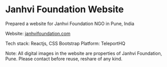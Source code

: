 # Janhvi Foundation Website
Prepared a website for Janhvi Foundation NGO in Pune, India

Website: [janhvifoundation.com](https://www.janhvifoundation.com/)

Tech stack: Reactjs, CSS
Bootstrap Platform: TeleportHQ

Note: All digital images in the website are properties of Janhvi Foundation, Pune. Please contact before reuse, reshare of any kind.
